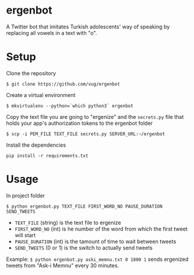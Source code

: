 # ergenbot
A Twitter bot that imitates Turkish adolescents' way of speaking by replacing all vowels in a text with "o".

# Setup

Clone the repository

`$ git clone https://github.com/vug/ergenbot`

Create a virtual environment

```$ mkvirtualenv --python=`which python3` ergenbot```

Copy the text file you are going to "ergenize" and the `secrets.py` file that holds your app's authorization tokens to the ergenbot folder

`$ scp -i PEM_FILE TEXT_FILE secrets.py SERVER_URL:~/ergenbot`

Install the dependencies

`pip install -r requirements.txt`

# Usage

In project folder

`$ python ergenbot.py TEXT_FILE FIRST_WORD_NO PAUSE_DURATION SEND_TWEETS`

- `TEXT_FILE` (string) is the text file to ergenize
- `FIRST_WORD_NO` (int) is he number of the word from which the first tweet will start
- `PAUSE_DURATION` (int) is the tamount of time to wait between tweets
- `SEND_TWEETS` (0 or 1) is the switch to actually send tweets

Example: `$ python ergenbot.py aski_memnu.txt 0 1800 1` sends ergenized tweets from "Ask-i Memnu" every 30 minutes.
